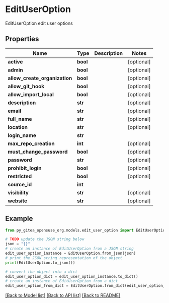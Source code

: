 # EditUserOption

EditUserOption edit user options

## Properties

Name | Type | Description | Notes
------------ | ------------- | ------------- | -------------
**active** | **bool** |  | [optional] 
**admin** | **bool** |  | [optional] 
**allow_create_organization** | **bool** |  | [optional] 
**allow_git_hook** | **bool** |  | [optional] 
**allow_import_local** | **bool** |  | [optional] 
**description** | **str** |  | [optional] 
**email** | **str** |  | [optional] 
**full_name** | **str** |  | [optional] 
**location** | **str** |  | [optional] 
**login_name** | **str** |  | 
**max_repo_creation** | **int** |  | [optional] 
**must_change_password** | **bool** |  | [optional] 
**password** | **str** |  | [optional] 
**prohibit_login** | **bool** |  | [optional] 
**restricted** | **bool** |  | [optional] 
**source_id** | **int** |  | 
**visibility** | **str** |  | [optional] 
**website** | **str** |  | [optional] 

## Example

```python
from py_gitea_opensuse_org.models.edit_user_option import EditUserOption

# TODO update the JSON string below
json = "{}"
# create an instance of EditUserOption from a JSON string
edit_user_option_instance = EditUserOption.from_json(json)
# print the JSON string representation of the object
print(EditUserOption.to_json())

# convert the object into a dict
edit_user_option_dict = edit_user_option_instance.to_dict()
# create an instance of EditUserOption from a dict
edit_user_option_from_dict = EditUserOption.from_dict(edit_user_option_dict)
```
[[Back to Model list]](../README.md#documentation-for-models) [[Back to API list]](../README.md#documentation-for-api-endpoints) [[Back to README]](../README.md)


